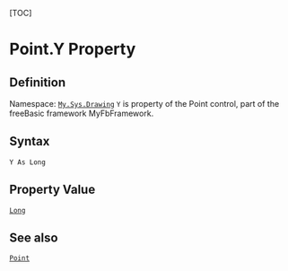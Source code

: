 [TOC]
# Point.Y Property

## Definition
Namespace: [`My.Sys.Drawing`](My.Sys.Drawing.md)
`Y` is property of the Point control, part of the freeBasic framework MyFbFramework.
## Syntax
```freeBasic
Y As Long
```
## Property Value
[`Long`]("https://www.freebasic.net/wiki/KeyPgLong")
## See also
[`Point`](Point.md)
